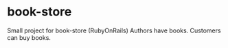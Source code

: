 # book-store
Small project for book-store (RubyOnRails)
Authors have books. Customers can buy books.
